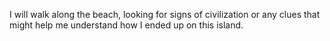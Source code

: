 I will walk along the beach, looking for signs of civilization or any clues that might help me understand how I ended up on this island.
